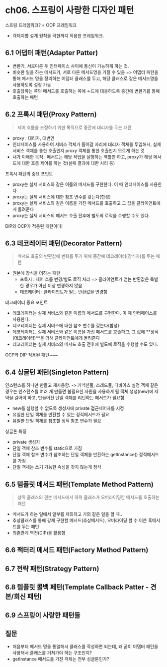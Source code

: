 # ch06. 스프링이 사랑한 디자인 패턴
스프링 프레임워크? = OOP 프레임워크
* 객체지향 설계 원칙을 극한까지 적용한 프레임워크.

## 6.1 어댑터 패턴(Adapter Patter)
* 변환기. 서로다른 두 인터페이스 사이에 통신이 가능하게 하는 것.
* 비슷한 일을 하는 메서드가, 서로 다른 메서드명을 가질 수 있음 => 어댑터 패턴을 통해 메서드 명을 정리하는 어댑터 클래스를 두고, 해당 클래스로 같은 메서드명을 사용하도록 설정 가능
* 호출당하는 쪽의 메서드를 호출하는 쪽에 ㅗ드에 대응하도록 중간에 변환기를 통해 호출하는 패턴

## 6.2 프록시 패턴(Proxy Pattern)
> 제어 흐름을 조정하기 위한 목적으로 중간에 대리자를 두는 패턴

* proxy : 대리자, 대변인
* 인터페이스를 사용하여 서비스 객체가 들어갈 자리에 대리자 객체를 투입해서, 실제 서비스 객체를 통한 호출인지 proxy 객체를 통한 호출인지 모르게 하는 것
* 내가 이해한 목적 : 메서드는 해당 작업을 실행하는 역할만 하고, proxy가 해당 메서드에 대한 흐름 제어를 하는 것(실패 결과에 대한 처리 등)


프록시 패턴의 중요 포인트
* proxy는 실제 서비스와 같은 이름의 메서드를 구현한다. 이 때 인터페이스를 사용한다.
* proxy는 실제 서비스에 대한 참조 변수를 갖는다(합성)
* proxy는 실제 서비스와 같은 이름을 가진 메서드를 호출하고 그 값을 클라이언트에게 돌려준다
* proxy는 실제 서비스의 메서드 호출 전후에 별도의 로직을 수행할 수도 있다.


DIP와 OCP가 적용된 패턴이다!

## 6.3 데코레이터 패턴(Decorator Pattern)
> 메서드 호출의 반환값에 변화를 두기 위해 중간에 데코레이터(장식자)를 두는 패턴

* 원본에 장식을 더하는 패턴
    * 프록시 : 제어 흐름 변경/별도 로직 처리 => 클라이언트가 얻는 반환값은 특별한 경우가 아닌 이상 변경하지 않음
    * 데코레이터 : 클라이언트가 얻는 반환값을 변경함

데코레이터 중요 포인트
* 데코레이터는 실제 서비스와 같은 이름의 메서드를 구현한다. 이 때 인터페이스를 사용한다.
* 데코레이터는 실제 서비스에 대한 참조 변수를 갖는다(합성)
* 데코레이터는 실제 서비스와 같은 이름을 가진 메서드를 호출하고, 그 값에 **장식(데코레이터)**을 더해 클라이언트에게 돌려준다
* 데코레이터는 실제 서비스의 메서드 호출 전후에 별도에 로직을 수행할 수도 있다.

OCP와 DIP 적용된 패턴~~~

## 6.4 싱글턴 패턴(Singleton Pattern)
인스턴스를 하나만 만들고 재사용함. -> 커넥션풀, 스레드풀, 디바이스 설정 객체 같은 경우는 인스턴스를 여러 개 만들면 불필요한 자원을 사용하게 됨
객체 생성(new)에 제약을 걸어야 하고, 만들어진 단일 객체를 리턴하는 메서드가 필요함
* new를 실행할 수 없도록 생성자에 private 접근제어자를 지정
* 유일한 단일 객체를 반환할 수 있는 정적메서드가 필요
* 유일한 단일 객체를 참조할 정적 참조 변수가 필요

싱글톤 특징
* private 생성자
* 단일 객체 참조 변수를 static으로 가짐
* 단일 객체 참조 변수가 참조하는 단일 객체를 반환하는 getInstance() 정적메서드를 가짐
* 단일 객체는 쓰기 가능한 속성을 갖지 않는게 정석

## 6.5 템플릿 메서드 패턴(Template Method Pattern)
> 상위 클래스의 견본 메서드에서 하위 클래스가 오버라이딩한 메서드를 호출하는 패턴

* 메서드가 하는 일에서 일부를 제외하고 거의 같은 일을 할 때..
* 추상클래스를 통해 강제 구현할 메서드(추상메서드), 오버라이딩 할 수 이쓴 훅메서드를 두는 패턴
* 의존관계 역전(DIP)을 활용함

## 6.6 팩터리 메서드 패턴(Factory Method Pattern)

## 6.7 전략 패턴(Strategy Pattern)

## 6.8 템플릿 콜백 페턴(Template Callback Patter - 견본/회신 패턴)

## 6.9 스프링이 사랑한 패턴들

## 질문 
* 처음부터 메서드 명을 통일해서 클래스를 작성하면 되는데, 왜 굳이 어댑터 패턴을 사용해서 클래스를 거쳐가야 하는 구조인지?
* getInstance 메서드를 가진 객체는 전부 싱글톤인가?